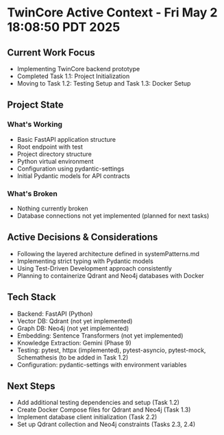 # TwinCore Active Context - Fri May  2 18:08:50 PDT 2025

## Current Work Focus
- Implementing TwinCore backend prototype
- Completed Task 1.1: Project Initialization
- Moving to Task 1.2: Testing Setup and Task 1.3: Docker Setup

## Project State
### What's Working
- Basic FastAPI application structure
- Root endpoint with test
- Project directory structure
- Python virtual environment
- Configuration using pydantic-settings
- Initial Pydantic models for API contracts

### What's Broken
- Nothing currently broken
- Database connections not yet implemented (planned for next tasks)

## Active Decisions & Considerations
- Following the layered architecture defined in systemPatterns.md
- Implementing strict typing with Pydantic models
- Using Test-Driven Development approach consistently
- Planning to containerize Qdrant and Neo4j databases with Docker

## Tech Stack
- Backend: FastAPI (Python)
- Vector DB: Qdrant (not yet implemented)
- Graph DB: Neo4j (not yet implemented)
- Embedding: Sentence Transformers (not yet implemented)
- Knowledge Extraction: Gemini (Phase 9)
- Testing: pytest, httpx (implemented), pytest-asyncio, pytest-mock, Schemathesis (to be added in Task 1.2)
- Configuration: pydantic-settings with environment variables

## Next Steps
- Add additional testing dependencies and setup (Task 1.2)
- Create Docker Compose files for Qdrant and Neo4j (Task 1.3)
- Implement database client initialization (Task 2.2)
- Set up Qdrant collection and Neo4j constraints (Tasks 2.3, 2.4)
